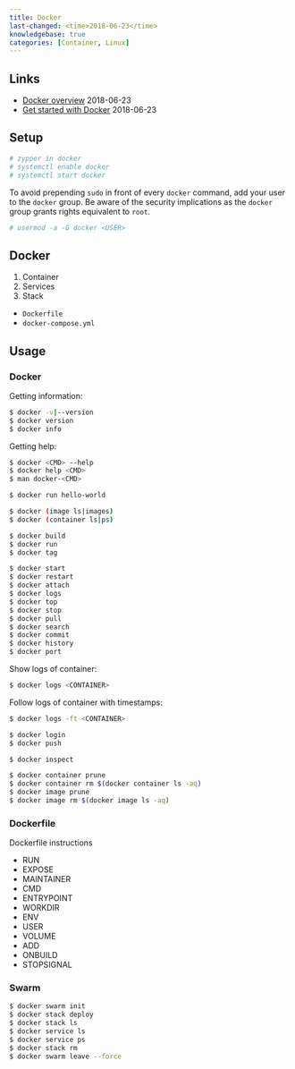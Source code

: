 ```yaml
---
title: Docker
last-changed: <time>2018-06-23</time>
knowledgebase: true
categories: [Container, Linux]
---
```

## Links

* [Docker overview](https://docs.docker.com/engine/docker-overview) <time>2018-06-23</time>
* [Get started with Docker](https://docs.docker.com/get-started) <time>2018-06-23</time>

## Setup

``` sh
# zypper in docker
# systemctl enable docker
# systemctl start docker
```

To avoid prepending `sudo` in front of every `docker` command, add your user to
the `docker` group. Be aware of the security implications as the `docker` group
grants rights equivalent to `root`.

``` sh
# usermod -a -G docker <USER>
```

## Docker

1. Container
2. Services
3. Stack

* `Dockerfile`
* `docker-compose.yml`

## Usage

### Docker

Getting information:

``` sh
$ docker -v|--version
$ docker version
$ docker info
```

Getting help:

``` sh
$ docker <CMD> --help
$ docker help <CMD>
$ man docker-<CMD>
```

``` sh
$ docker run hello-world
```

``` sh
$ docker (image ls|images)
$ docker (container ls|ps)
```

``` sh
$ docker build
$ docker run
$ docker tag
```

``` sh
$ docker start
$ docker restart
$ docker attach
$ docker logs
$ docker top
$ docker stop
$ docker pull
$ docker search
$ docker commit
$ docker history
$ docker port
```

Show logs of container:

``` sh
$ docker logs <CONTAINER>
```

Follow logs of container with timestamps:

``` sh
$ docker logs -ft <CONTAINER>
```

``` sh
$ docker login
$ docker push
```

``` sh
$ docker inspect
```

``` sh
$ docker container prune
$ docker container rm $(docker container ls -aq)
$ docker image prune
$ docker image rm $(docker image ls -aq)
```

### Dockerfile

Dockerfile instructions

* RUN
* EXPOSE
* MAINTAINER
* CMD
* ENTRYPOINT
* WORKDIR
* ENV
* USER
* VOLUME
* ADD
* ONBUILD
* STOPSIGNAL

### Swarm

``` sh
$ docker swarm init
$ docker stack deploy
$ docker stack ls
$ docker service ls
$ docker service ps
$ docker stack rm
$ docker swarm leave --force
```
